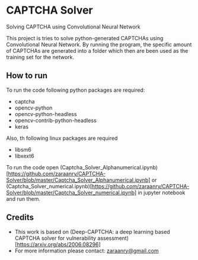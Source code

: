 # CAPTCHA Solver
Solving CAPTCHA using Convolutional Neural Network

This project is tries to solve python-generated CAPTCHAs using Convolutional Neural Network. By running the program, the specific amount of CAPTCHAs are generated into a folder which then are been used as the training set for the network.

## How to run
To run the code following python packages are required:
- captcha 
- opencv-python
- opencv-python-headless
- opencv-contrib-python-headless
- keras

Also, th following linux packages are required
- libsm6
- libxext6

To run the code open (Captcha_Solver_Alphanumerical.ipynb)[https://github.com/zaraanry/CAPTCHA-Solver/blob/master/Captcha_Solver_Alphanumerical.ipynb] or (Captcha_Solver_numerical.ipynb)[https://github.com/zaraanry/CAPTCHA-Solver/blob/master/Captcha_Solver_numerical.ipynb] in jupyter notebook and run them.

## Credits
- This work is based on (Deep-CAPTCHA: a deep learning based CAPTCHA solver for vulnerability assessment)[https://arxiv.org/abs/2006.08296]
- For more information please contact: zaraanry@gmail.com
